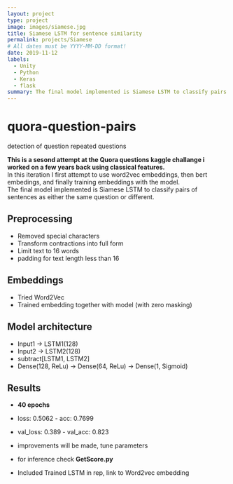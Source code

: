 ```yaml
---
layout: project
type: project
image: images/siamese.jpg
title: Siamese LSTM for sentence similarity
permalink: projects/Siamese
# All dates must be YYYY-MM-DD format!
date: 2019-11-12
labels:
  - Unity
  - Python
  - Keras
  - flask
summary: The final model implemented is Siamese LSTM to classify pairs of sentences as either the same question or different. the model is then used in a Unity VR app to help students improve on their presentation skills. This was for the ICS685 project.
---
```

# quora-question-pairs
detection of question repeated questions

__This is a sesond attempt at the Quora questions kaggle challange i worked on a few years back using classical features.__<br>
In this iteration I first attempt to use word2vec embeddings, then bert embedings, and finally training embeddings with the model.<br>
The final model implemented is Siamese LSTM to classify pairs of sentences as either the same question or different.<br>

## Preprocessing
* Removed special characters
* Transform contractions into full form
* Limit text to 16 words
* padding for text length less than 16

## Embeddings
* Tried Word2Vec
* Trained embedding together with model (with zero masking) 

## Model architecture
* Input1 -> LSTM1(128)
* Input2 -> LSTM2(128)
* subtract[LSTM1, LSTM2]
* Dense(128, ReLu) -> Dense(64, ReLu) -> Dense(1, Sigmoid)

## Results
* __40 epochs__
* loss: 0.5062 - acc: 0.7699
* val_loss: 0.389 - val_acc: 0.823
* improvements will be made, tune parameters

* for inference check __GetScore.py__
* Included Trained LSTM in rep, link to Word2vec embedding
